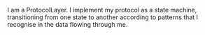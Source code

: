 I am a ProtocolLayer.  I implement my protocol as a state machine, transitioning from one state to another according to patterns that I recognise in the data flowing through me.